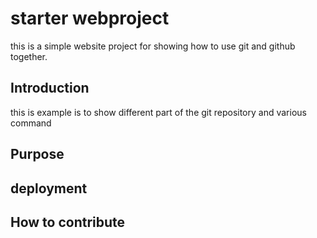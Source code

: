 # starter webproject

this is a simple website project for showing how to use git and github together. 

## Introduction

this is example is to show different part of the git repository and various command

## Purpose

## deployment

## How to contribute
